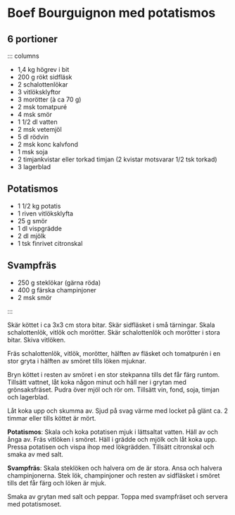 # Boef Bourguignon med potatismos

## 6 portioner
::: columns

- 1,4 kg högrev i bit
- 200 g rökt sidfläsk
- 2 schalottenlökar
- 3 vitlöksklyftor
- 3 morötter (à ca 70 g)
- 2 msk tomatpuré
- 4 msk smör
- 1 1/2 dl vatten
- 2 msk vetemjöl
- 5 dl rödvin
- 2 msk konc kalvfond
- 1 msk soja
- 2 timjankvistar eller torkad timjan (2 kvistar motsvarar 1/2 tsk torkad)
- 3 lagerblad

## Potatismos

- 1 1/2 kg potatis
- 1 riven vitlöksklyfta
- 25 g smör
- 1 dl vispgrädde
- 2 dl mjölk
- 1 tsk finrivet citronskal

## Svampfräs

- 250 g steklökar (gärna röda)
- 400 g färska champinjoner
- 2 msk smör

:::

Skär köttet i ca 3x3 cm stora bitar. Skär sidfläsket i små tärningar. Skala schalottenlök,
vitlök och morötter. Skär schalottenlök och morötter i stora bitar. Skiva vitlöken.

Fräs schalottenlök, vitlök, morötter, hälften av fläsket och tomatpurén i en stor gryta i
hälften av smöret tills löken mjuknar.

Bryn köttet i resten av smöret i en stor stekpanna tills det får färg runtom. Tillsätt
vattnet, låt koka någon minut och häll ner i grytan med grönsaksfräset. Pudra över mjöl
och rör om. Tillsätt vin, fond, soja, timjan och lagerblad.

Låt koka upp och skumma av. Sjud på svag värme med locket på glänt ca. 2 timmar eller
tills köttet är mört.

**Potatismos**: Skala och koka potatisen mjuk i lättsaltat vatten. Häll av och ånga av. Fräs
vitlöken i smöret. Häll i grädde och mjölk och låt koka upp. Pressa potatisen och vispa
ihop med lökgrädden. Tillsätt citronskal och smaka av med salt.

**Svampfräs**: Skala steklöken och halvera om de är stora. Ansa och halvera champinjonerna.
Stek lök, champinjoner och resten av sidfläsket i smöret tills det får färg och löken är
mjuk.

Smaka av grytan med salt och peppar. Toppa med svampfräset och servera med potatismoset.
